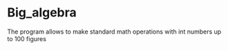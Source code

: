 # Big_algebra
The program allows to make standard math operations with int numbers up to 100 figures
